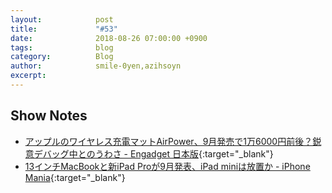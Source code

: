 ```yaml
---
layout:            post
title:             "#53"
date:              2018-08-26 07:00:00 +0900
tags:              blog
category:          Blog
author:            smile-0yen,azihsoyn
excerpt:           
---
```


## Show Notes
- [アップルのワイヤレス充電マットAirPower、9月発売で1万6000円前後？鋭意デバッグ中とのうわさ \- Engadget 日本版](https://japanese.engadget.com/2018/08/14/airpower-9-1-6000/){:target="_blank"}
- [13インチMacBookと新iPad Proが9月発表、iPad miniは放置か \- iPhone Mania](https://iphone-mania.jp/news-222467/){:target="_blank"}
